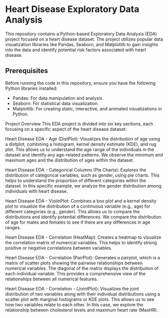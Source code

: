 # Heart Disease Exploratory Data Analysis

This repository contains a Python-based Exploratory Data Analysis (EDA) project focused on a heart disease dataset. The project utilizes popular data visualization libraries like Pandas, Seaborn, and Matplotlib to gain insights into the data and identify potential risk factors associated with heart disease.

## Prerequisites

Before running the code in this repository, ensure you have the following Python libraries installed:

- Pandas: For data manipulation and analysis.
- Seaborn: For statistical data visualization.
- Matplotlib: For creating static, interactive, and animated visualizations in Python.

Project Overview
This EDA project is divided into six key sections, each focusing on a specific aspect of the heart disease dataset:

Heart Disease EDA - Age (DistPlot): 
Visualizes the distribution of age using a distplot, combining a histogram, kernel density estimate (KDE), and rug plot.  This allows us to understand the age range of the individuals in the dataset and identify any age-related patterns.  We observe the minimum and maximum ages and the distribution of ages within the dataset.

Heart Disease EDA - Categorical Columns (Pie Charts):
Explores the distribution of categorical variables, such as gender, using pie charts. This helps to understand the proportion of different categories within the dataset. In this specific example, we analyze the gender distribution among individuals with heart disease.

Heart Disease EDA - ViolinPlot: 
Combines a box plot and a kernel density plot to visualize the distribution of a continuous variable (e.g., age) for different categories (e.g., gender). This allows us to compare the distributions and identify potential differences.  We compare the distribution of age for males and females to see if there are any differences in age ranges.

Heart Disease EDA - Correlation (HeatMap):
Creates a heatmap to visualize the correlation matrix of numerical variables. This helps to identify strong positive or negative correlations between variables.

Heart Disease EDA - Correlation (PairPlot): 
Generates a pairplot, which is a matrix of scatter plots showing the pairwise relationships between numerical variables. The diagonal of the matrix displays the distribution of each individual variable. This provides a comprehensive view of the relationships between all numerical features.

Heart Disease EDA - Correlation - (JointPlot):
Visualizes the joint distribution of two variables along with their individual distributions using a scatter plot with marginal histograms or KDE plots.  This allows us to see how two variables relate to each other. In this case, we explore the relationship between cholesterol levels and maximum heart rate (MaxHR).
